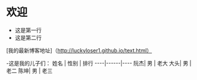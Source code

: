 # 欢迎
- 这是第一行
- 这是第二行

[我的最新博客地址]（http://luckyloser1.github.io/text.html）

-这是我的儿子们：
姓名 | 性别 | 排行
----|------|----
阮杰| 男 | 老大
大头| 男 | 老二
陈坤| 男 | 老三
